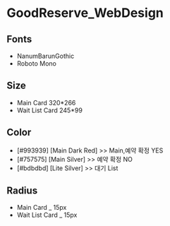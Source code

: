 # GoodReserve_WebDesign

## Fonts
* NanumBarunGothic
* Roboto Mono

## Size
* Main Card 320*266
* Wait List Card 245*99

## Color
* [#993939] [Main Dark Red] >> Main,예약 확정 YES
* [#757575] [Main Silver] >> 예약 확정 NO
* [#bdbdbd] [Lite Silver] >> 대기 List


## Radius
* Main Card _ 15px
* Wait List Card _ 15px
